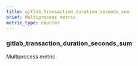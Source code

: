 ```yaml
---
title: gitlab_transaction_duration_seconds_sum
brief: Multiprocess metric
metric_type: counter
---
```

### gitlab_transaction_duration_seconds_sum

Multiprocess metric